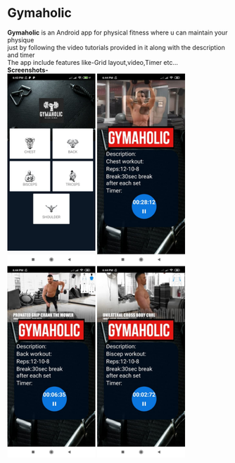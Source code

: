 # Gymaholic
**Gymaholic** is an Android app for physical fitness where u can maintain your physique<br/>
just by following the video tutorials provided in it along with the description and timer<br/>
The app include features like-Grid layout,video,Timer etc...<br/>
**Screenshots-**<br/>
<img src="grid.jpg" width="200" >
<img src="chest.jpg" width="200" >
<img src="back.jpg" width="200" >
<img src="biscep.jpg" width="200" >
